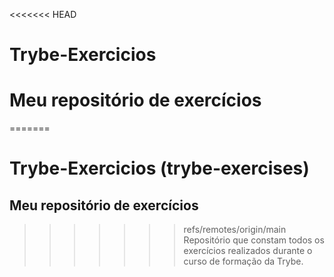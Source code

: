 <<<<<<< HEAD
# Trybe-Exercicios
# Meu repositório de exercícios
=======
# Trybe-Exercicios (trybe-exercises)
## Meu repositório de exercícios
>>>>>>> refs/remotes/origin/main
Repositório que constam todos os exercícios realizados durante o curso de formação da Trybe.
